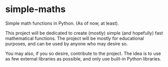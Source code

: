 # simple-maths

Simple math functions in Python. (As of now, at least).

This project will be dedicated to create (mostly) simple (and hopefully) fast mathematical functions.
The project will be mostly for educational purposes, and can be used by anyone who may desire so.

You may also, if you so desire, contribute to the project.
The idea is to use as few external libraries as possible, and only use built-in Python libraries.
